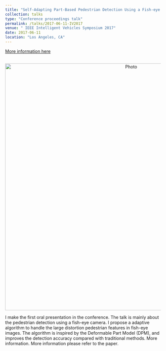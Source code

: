 ```yaml
---
title: "Self-Adapting Part-Based Pedestrian Detection Using a Fish-eye Camera"
collection: talks
type: "Conference proceedings talk"
permalink: /talks/2017-06-11-IV2017
venue: " IEEE Intelligent Vehicles Symposium 2017"
date: 2017-06-11
location: "Los Angeles, CA"
---
```

[More information here](https://qianyeqiang.github.io/publications/G2P%20A%20New%20Descriptor%20for%20Pedestrian%20Detection)

<p align="center">
  <img src="https://qianyeqiang.github.io/images/IV2017.jpg?raw=true" alt="Photo" style="width: 800px;"/> 
</p>

I make the first oral presentation in the conference. The talk is mainly about the pedestrian detection using a fish-eye camera. I propose a adaptive algorithm to handle the large distortion pedestrian features in fish-eye images. The algorithm is inspired by the Deformable Part Model (DPM), and improves the detection accuracy compared with traditional methods. More information. More information please refer to the paper.
